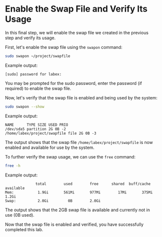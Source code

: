 # Enable the Swap File and Verify Its Usage

In this final step, we will enable the swap file we created in the previous step and verify its usage.

First, let's enable the swap file using the `swapon` command:

```bash
sudo swapon ~/project/swapfile
```

Example output:

```
[sudo] password for labex:
```

You may be prompted for the sudo password, enter the password (if required) to enable the swap file.

Now, let's verify that the swap file is enabled and being used by the system:

```bash
sudo swapon --show
```

Example output:

```
NAME      TYPE SIZE USED PRIO
/dev/sda5 partition 2G 0B -2
/home/labex/project/swapfile file 2G 0B -3
```

The output shows that the swap file `/home/labex/project/swapfile` is now enabled and available for use by the system.

To further verify the swap usage, we can use the `free` command:

```bash
free -h
```

Example output:

```
              total        used        free      shared  buff/cache   available
Mem:           1.9Gi       561Mi       977Mi        17Mi       375Mi       1.2Gi
Swap:          2.0Gi         0B        2.0Gi
```

The output shows that the 2GB swap file is available and currently not in use (0B used).

Now that the swap file is enabled and verified, you have successfully completed this lab.
